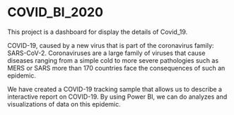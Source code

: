 # COVID_BI_2020
This project is a dashboard for display the details of Covid_19.

COVID-19, caused by a new virus that is part of the coronavirus family: SARS-CoV-2. Coronaviruses are a large family of viruses that cause
diseases ranging from a simple cold to more severe pathologies such as MERS or SARS more than 170 countries face the consequences of such an epidemic.


We have created a COVID-19 tracking sample that allows us to describe a interactive report on COVID-19. By using Power BI, we can do analyzes and visualizations of data on this epidemic.
